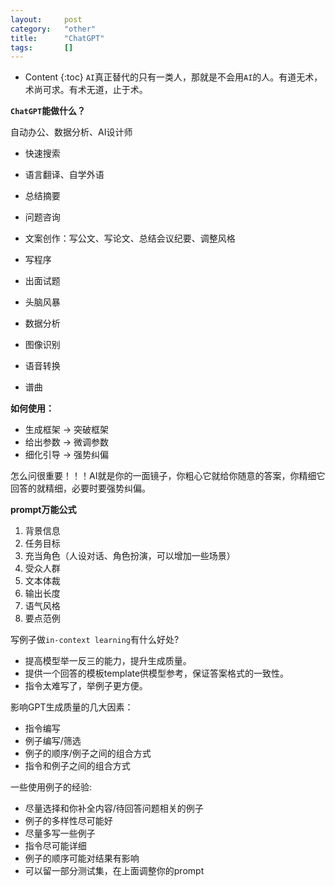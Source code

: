 ```yaml
---
layout:		post
category:	"other"
title:		"ChatGPT"
tags:		[]
---
```

- Content
{:toc}
`AI`真正替代的只有一类人，那就是不会用`AI`的人。有道无术，术尚可求。有术无道，止于术。



**`ChatGPT`能做什么？**

自动办公、数据分析、AI设计师



- 快速搜索

- 语言翻译、自学外语

- 总结摘要

- 问题咨询

- 文案创作：写公文、写论文、总结会议纪要、调整风格

- 写程序

- 出面试题

- 头脑风暴

- 数据分析

- 图像识别

- 语音转换

- 谱曲

  

**如何使用：**

- 生成框架 -> 突破框架
- 给出参数 -> 微调参数
- 细化引导 -> 强势纠偏



怎么问很重要！！！AI就是你的一面镜子，你粗心它就给你随意的答案，你精细它回答的就精细，必要时要强势纠偏。



**prompt万能公式**

1. 背景信息
2. 任务目标
3. 充当角色（人设对话、角色扮演，可以增加一些场景）
4. 受众人群
5. 文本体裁
6. 输出长度
7. 语气风格
8. 要点范例



写例子做`in-context learning`有什么好处?

- 提高模型举一反三的能力，提升生成质量。
- 提供一个回答的模板template供模型参考，保证答案格式的一致性。
- 指令太难写了，举例子更方便。



影响GPT生成质量的几大因素：

- 指令编写
- 例子编写/筛选
- 例子的顺序/例子之间的组合方式
- 指令和例子之间的组合方式



一些使用例子的经验:

- 尽量选择和你补全内容/待回答问题相关的例子
- 例子的多样性尽可能好
- 尽量多写一些例子
- 指令尽可能详细
- 例子的顺序可能对结果有影响
- 可以留一部分测试集，在上面调整你的prompt

